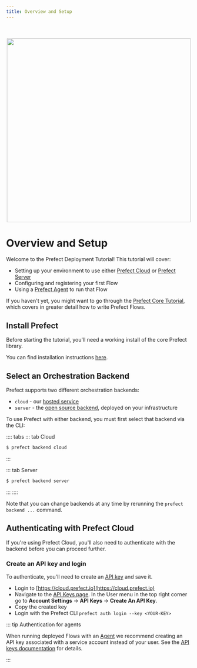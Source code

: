 ```yaml
---
title: Overview and Setup
---
```


<div align="center" style="margin-top:50px; margin-bottom:40px">
    <img src="/orchestration/tutorial/header-illustration.svg" width=500>
</div>

# Overview and Setup

Welcome to the Prefect Deployment Tutorial! This tutorial will cover:

- Setting up your environment to use either [Prefect
  Cloud](https://cloud.prefect.io) or [Prefect
  Server](/orchestration/server/overview.md)
- Configuring and registering your first Flow
- Using a [Prefect Agent](/orchestration/agents/overview.md) to run that Flow

If you haven't yet, you might want to go through the [Prefect Core
Tutorial](/core/tutorial/01-etl-before-prefect.html),
which covers in greater detail how to write Prefect Flows.

## Install Prefect

Before starting the tutorial, you'll need a working install of the core Prefect
library.

You can find installation instructions [here](/core/getting_started/installation.html).

## Select an Orchestration Backend

Prefect supports two different orchestration backends:

- `cloud` - our [hosted service](https://cloud.prefect.io)
- `server` - the [open source backend](/orchestration/server/overview.md),
  deployed on your infrastructure

To use Prefect with either backend, you must first select that backend via
the CLI:

:::: tabs
::: tab Cloud

```bash
$ prefect backend cloud
```

:::

::: tab Server

```bash
$ prefect backend server
```

:::
::::

Note that you can change backends at any time by rerunning the `prefect backend ...` command.

## Authenticating with Prefect Cloud <Badge text="Cloud"/>

If you're using Prefect Cloud, you'll also need to authenticate with the
backend before you can proceed further.

### Create an API key and login

To authenticate, you'll need to create an [API key](/orchestration/concepts/api_keys.md) and save it. 

- Login to [https://cloud.prefect.io](https://cloud.prefect.io)
- Navigate to the [API Keys page](https://cloud.prefect.io/user/keys). In the User menu in the top right corner go to **Account Settings** -> **API Keys** -> **Create An API Key**.
- Copy the created key
- Login with the Prefect CLI `prefect auth login --key <YOUR-KEY>`


::: tip Authentication for agents

When running deployed Flows with an [Agent](/orchestration/agents/overview.html) we recommend creating an API key associated with a service account instead of your user. See the [API keys documentation](/orchestration/concepts/api_keys.md) for details.

:::